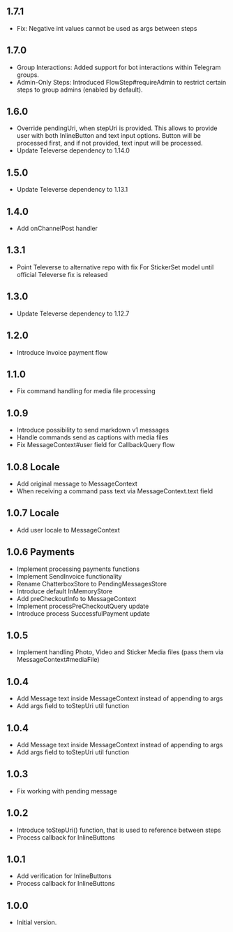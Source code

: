 ## 1.7.1

- Fix: Negative int values cannot be used as args between steps

## 1.7.0

- Group Interactions: Added support for bot interactions within Telegram groups.
- Admin-Only Steps: Introduced FlowStep#requireAdmin to restrict certain steps to group admins (enabled by default).

## 1.6.0

- Override pendingUri, when stepUri is provided. This allows to provide user with both InlineButton and text input
  options. Button will be processed first, and if not provided, text input will be processed.
- Update Televerse dependency to 1.14.0

## 1.5.0

- Update Televerse dependency to 1.13.1

## 1.4.0

- Add onChannelPost handler

## 1.3.1

- Point Televerse to alternative repo with fix For StickerSet model until official Televerse fix is released

## 1.3.0

- Update Televerse dependency to 1.12.7

## 1.2.0

- Introduce Invoice payment flow

## 1.1.0

- Fix command handling for media file processing

## 1.0.9

- Introduce possibility to send markdown v1 messages
- Handle commands send as captions with media files
- Fix MessageContext#user field for CallbackQuery flow

## 1.0.8 Locale

- Add original message to MessageContext
- When receiving a command pass text via MessageContext.text field

## 1.0.7 Locale

- Add user locale to MessageContext

## 1.0.6 Payments

- Implement processing payments functions
- Implement SendInvoice functionality
- Rename ChatterboxStore to PendingMessagesStore
- Introduce default InMemoryStore
- Add preCheckoutInfo to MessageContext
- Implement processPreCheckoutQuery update
- Introduce process SuccessfulPayment update

## 1.0.5

- Implement handling Photo, Video and Sticker Media files (pass them via MessageContext#mediaFile)

## 1.0.4

- Add Message text inside MessageContext instead of appending to args
- Add args field to toStepUri util function

## 1.0.4

- Add Message text inside MessageContext instead of appending to args
- Add args field to toStepUri util function

## 1.0.3

- Fix working with pending message

## 1.0.2

- Introduce toStepUri() function, that is used to reference between steps
- Process callback for InlineButtons

## 1.0.1

- Add verification for InlineButtons
- Process callback for InlineButtons

## 1.0.0

- Initial version.
